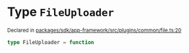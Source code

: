 # Type `FileUploader`
<sub>Declared in [packages/sdk/app-framework/src/plugins/common/file.ts:20](https://github.com/dxos/dxos/blob/4d6eae504/packages/sdk/app-framework/src/plugins/common/file.ts#L20)</sub>




```ts
type FileUploader = function
```
